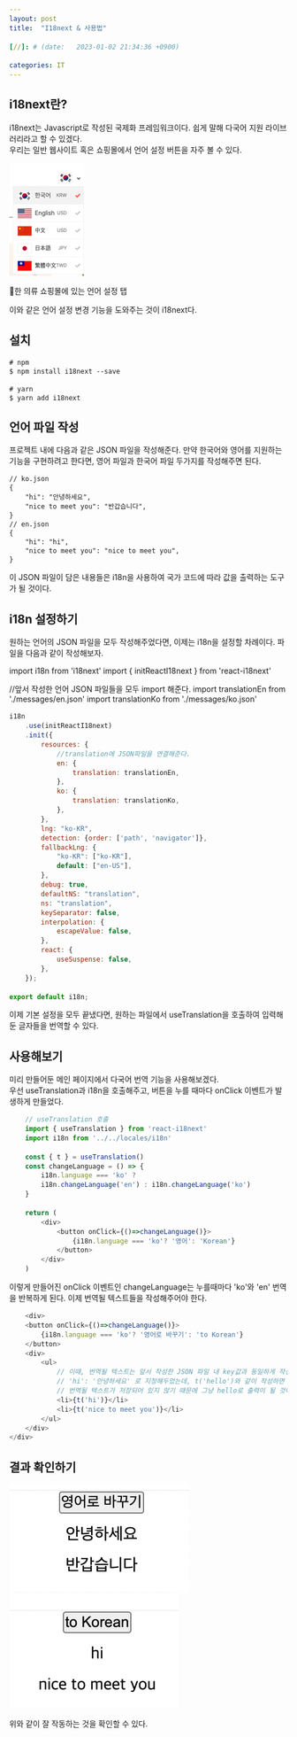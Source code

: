 ```yaml
---
layout: post
title:  "I18next & 사용법"

[//]: # (date:   2023-01-02 21:34:36 +0900)

categories: IT
---
```


[//]: # (<h1>Introduction</h1>)

## i18next란?

i18next는 Javascript로 작성된 국제화 프레임워크이다. 쉽게 말해 다국어 지원 라이브러리라고 할 수 있겠다.   
우리는 일반 웹사이트 혹은 쇼핑몰에서 언어 설정 버튼을 자주 볼 수 있다. 

<img src="/assets/itPost/itPost_i18n_ex.png">

🔺한 의류 쇼핑몰에 있는 언어 설정 탭

이와 같은 언어 설정 변경 기능을 도와주는 것이 i18next다.


## 설치 

    # npm
    $ npm install i18next --save

    # yarn
    $ yarn add i18next



## 언어 파일 작성

프로젝트 내에 다음과 같은 JSON 파일을 작성해준다.
만약 한국어와 영어를 지원하는 기능을 구현하려고 한다면, 영어 파일과 한국어 파일 두가지를 작성해주면 된다.

    // ko.json
    {
        "hi": "안녕하세요",
        "nice to meet you": "반갑습니다",
    }
    // en.json
    {
        "hi": "hi",
        "nice to meet you": "nice to meet you",
    }

이 JSON 파일이 담은 내용들은 i18n을 사용하여 국가 코드에 따라 값을 출력하는 도구가 될 것이다.


## i18n 설정하기

원하는 언어의 JSON 파일을 모두 작성해주었다면, 이제는 i18n을 설정할 차례이다.
파일을 다음과 같이 작성해보자.


import i18n from 'i18next'
import { initReactI18next } from 'react-i18next'

//앞서 작성한 언어 JSON 파일들을 모두 import 해준다.
import translationEn from './messages/en.json'
import translationKo from './messages/ko.json'

```javascript
i18n
    .use(initReactI18next)
    .init({
        resources: {
            //translation에 JSON파일을 연결해준다.
            en: {
                translation: translationEn,
            },
            ko: {
                translation: translationKo,
            },
        },
        lng: "ko-KR",
        detection: {order: ['path', 'navigator']},
        fallbackLng: {
            "ko-KR": ["ko-KR"],
            default: ["en-US"],
        },
        debug: true,
        defaultNS: "translation",
        ns: "translation",
        keySeparator: false,
        interpolation: {
            escapeValue: false,
        },
        react: {
            useSuspense: false,
        },
    });

export default i18n;
```

이제 기본 설정을 모두 끝냈다면, 원하는 파일에서 useTranslation을 호출하여 입력해둔 글자들을 번역할 수 있다.


## 사용해보기

미리 만들어둔 메인 페이지에서 다국어 번역 기능을 사용해보겠다.   
우선 useTranslation과 i18n을 호출해주고, 버튼을 누를 때마다 onClick 이벤트가 발생하게 만들었다.

```javascript
    // useTranslation 호출
    import { useTranslation } from 'react-i18next'
    import i18n from '../../locales/i18n'

    const { t } = useTranslation()
    const changeLanguage = () => {
        i18n.language === 'ko' ?
        i18n.changeLanguage('en') : i18n.changeLanguage('ko')
    }

    return (
        <div>
            <button onClick={()=>changeLanguage()}>
                {i18n.language === 'ko'? '영어': 'Korean'}
            </button>
        </div>
    )
```

이렇게 만들어진 onClick 이벤트인 changeLanguage는 누를때마다 'ko'와 'en' 번역을 반복하게 된다.
이제 번역될 텍스트들을 작성해주어야 한다.
```javascript
    <div>
    <button onClick={()=>changeLanguage()}>
        {i18n.language === 'ko'? '영어로 바꾸기': 'to Korean'}
    </button>
    <div>
        <ul>
            // 이때, 번역될 텍스트는 앞서 작성한 JSON 파일 내 key값과 동일하게 작성해주어야 한다.
            // 'hi': '안녕하세요' 로 지정해두었는데, t('hello')와 같이 작성하면
            // 번역될 텍스트가 저장되어 있지 않기 때문에 그냥 hello로 출력이 될 것이다.
            <li>{t('hi')}</li>
            <li>{t('nice to meet you')}</li>
        </ul>
    </div>
</div>
```


## 결과 확인하기

<img src="/assets/itPost/itPost_i18n_1.png">
<img src="/assets/itPost/itPost_i18n_2.png">

위와 같이 잘 작동하는 것을 확인할 수 있다.